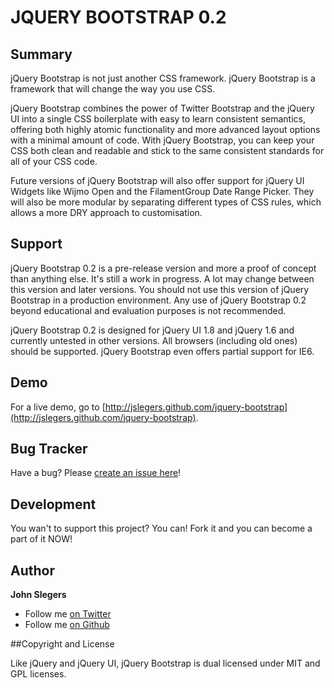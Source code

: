 # JQUERY BOOTSTRAP 0.2

## Summary

jQuery Bootstrap is not just another CSS framework. jQuery Bootstrap is a framework that will change the way you use CSS.

jQuery Bootstrap combines the power of Twitter Bootstrap and the jQuery UI into a single CSS boilerplate with easy to learn consistent  semantics, offering both highly atomic functionality and more advanced layout options with a minimal amount of code. With jQuery  Bootstrap, you can keep your CSS both clean and readable and stick to the same consistent standards for all of your CSS code.

Future versions of jQuery Bootstrap will also offer support for jQuery UI Widgets like Wijmo Open and the FilamentGroup Date Range  Picker. They will also be more modular by separating different types of CSS rules, which allows a more DRY approach to customisation.


## Support

jQuery Bootstrap 0.2 is a pre-release version and more a proof of concept than anything else. It's still a work in progress. A lot may change between this version and  later versions. You should not use this version of jQuery Bootstrap in a production environment. Any use of jQuery Bootstrap 0.2 beyond educational and evaluation purposes is not recommended.

jQuery Bootstrap 0.2 is designed for jQuery UI 1.8 and jQuery 1.6 and currently untested in other versions. All browsers (including old  ones) should be supported. jQuery Bootstrap even offers partial support for IE6. 


## Demo

For a live demo, go to [http://jslegers.github.com/jquery-bootstrap](http://jslegers.github.com/jquery-bootstrap).


## Bug Tracker

Have a bug? Please [create an issue here](https://github.com/jslegers/jquery-bootstrap/issues)!


## Development

You wan't to support this project? You can! Fork it and you can become a part of it NOW!


## Author

**John Slegers**

* Follow me [on Twitter](http://twitter.com/johnslegers)
* Follow me [on Github](http://github.com/jslegers)


##Copyright and License

Like jQuery and jQuery UI, jQuery Bootstrap is dual licensed under MIT and GPL licenses.
